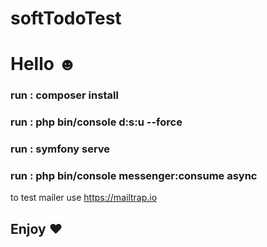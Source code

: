 # softTodoTest
# Hello ☻ 
###    run : composer install
###    run : php bin/console d:s:u --force 
###    run : symfony serve
###    run : php bin/console messenger:consume async

to test mailer use https://mailtrap.io
## Enjoy ♥ 